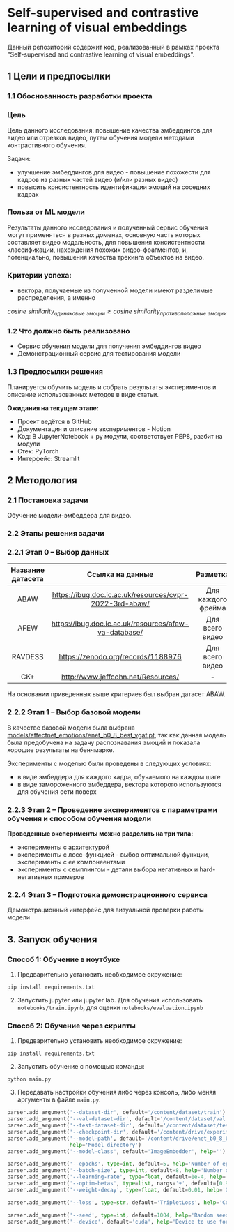 # Self-supervised and contrastive learning of visual embeddings
Данный репозиторий содержит код, реализованный в рамках проекта "Self-supervised and contrastive learning of visual embeddings".

## **1 Цели и предпосылки**
### **1.1 Обоснованность разработки проекта**
### **Цель**
Цель данного исследования: повышение качества эмбеддингов для видео или отрезков видео, путем обучения модели методами контрастивного обучения.

Задачи:
- улучшение эмбеддингов для видео - повышение похожести для кадров из разных частей видео (и/или разных видео)
- повысить консистентность идентификации эмоций на соседних кадрах

### **Польза от ML модели**
Результаты данного исследования и полученный сервис обучения могут применяться в разных доменах, основную часть которых составляет видео модальность, для повышения консистентности классификации, нахождения похожих видео-фрагментов, и, потенциально, повышения качества трекинга объектов на видео.

### **Критерии успеха:**
- вектора, получаемые из полученной модели имеют разделимые распределения, а именно

$$cosine\ similarity_{одинаковые\ эмоции}≥cosine\ similarity_{противоположные\ эмоции}$$

### 1.2 Что должно быть реализовано
- Сервис обучения модели для получения эмбеддингов видео
- Демонстрационный сервис для тестирования модели
### 1.3 Предпосылки решения
Планируется обучить модель и собрать результаты экспериментов и описание использованных методов в виде статьи.

**Ожидания на текущем этапе:**
- Проект ведётся в GitHub
- Документация и описание экспериментов - Notion
- Код: В JupyterNotebook + py модули, соответствует PEP8, разбит на модули
- Стек: PyTorch
- Интерфейс: Streamlit

## **2 Методология**
### **2.1 Постановка задачи**
Обучение модели-эмбеддера для видео.
### **2.2  Этапы решения задачи**
### **2.2.1 Этап 0 – Выбор данных**

|**Название датасета**|**Ссылка на данные**|**Разметка**|**Доступность**|
| :-: | :-: | :-: | :-: |
|ABAW|https://ibug.doc.ic.ac.uk/resources/cvpr-2022-3rd-abaw/|Для каждого фрейма|Доступен|
|AFEW|https://ibug.doc.ic.ac.uk/resources/afew-va-database/|Для всего видео|Доступен|
|RAVDESS|https://zenodo.org/records/1188976|Для всего видео|Доступен|
|CK+|http://www.jeffcohn.net/Resources/|-|Устарел|

На основании приведенных выше критериев был выбран датасет ABAW.

### **2.2.2 Этап 1 – Выбор базовой модели**
В качестве базовой модели была выбрана [models/affectnet_emotions/enet_b0_8_best_vgaf.pt](https://github.com/HSE-asavchenko/face-emotion-recognition/blob/main/models/affectnet_emotions/enet_b0_8_best_vgaf.pt), так как данная модель была предобучена на задачу распознавания эмоций и показала хорошие результаты на бенчмарке.

Эксперименты с моделью были проведены в следующих условиях:
- в виде эмбеддера для каждого кадра, обучаемого на каждом шаге
- в виде замороженного эмбеддера, вектора которого используются для обучения сети поверх 

### **2.2.3 Этап 2 – Проведение экспериментов с параметрами обучения и способом обучения модели**
**Проведенные эксперименты можно разделить на три типа:**
- эксперименты с архитектурой
- эксперименты с лосс-функцией - выбор оптимальной функции, эксперименты с ее компонеентами
- эксперименты с семплингом - детали выбора негативных и hard-негативных примеров
### **2.2.4 Этап 3 – Подготовка демонстрационного сервиса**
Демонстрационный интерфейс для визуальной проверки работы модели


## 3. Запуск обучения

### Способ 1: Обучение в ноутбуке
1. Предварительно установить необходимое окружение:

```
pip install requirements.txt
```

2. Запустить jupyter или jupyter lab. Для обучения использовать `notebooks/train.ipynb`, для оценки `notebooks/evaluation.ipynb`

### Способ 2: Обучение через скрипты


1. Предварительно установить необходимое окружение:

```
pip install requirements.txt
```

2. Запустить обучение с помощью команды:

```
python main.py
```
3. Передавать настройки обучения либо через консоль, либо меняя аргументы в файле `main.py`:

```python
parser.add_argument('--dataset-dir', default='/content/dataset/train')
parser.add_argument('--val-dataset-dir', default='/content/dataset/val')
parser.add_argument('--test-dataset-dir', default='/content/dataset/test')
parser.add_argument('--checkpoint-dir', default='/content/drive/experiments', help='Checkpoint directory')
parser.add_argument('--model-path', default='/content/drive/enet_b0_8_best_vgaf.pt',
                    help='Model directory')
parser.add_argument('--model-class', default='ImageEmbedder', help='')

parser.add_argument('--epochs', type=int, default=5, help='Number of epochs for training')
parser.add_argument('--batch-size', type=int, default=8, help='Number of examples for each iteration')
parser.add_argument('--learning-rate', type=float, default=1e-4, help='Learning rate')
parser.add_argument('--optim-betas', type=list, nargs='+', default=[0.9, 0.999], help='Optimizer betas')
parser.add_argument('--weight-decay', type=float, default=0.01, help='Optimizer weight decay')

parser.add_argument('--loss', type=str, default='TripletLoss', help='Could be one of ArcFaceLoss, TripletLoss, ContrastiveCrossEntropy')

parser.add_argument('--seed', type=int, default=1004, help='Random seed value')
parser.add_argument('--device', default='cuda', help='Device to use for training: cpu or cuda')
```



